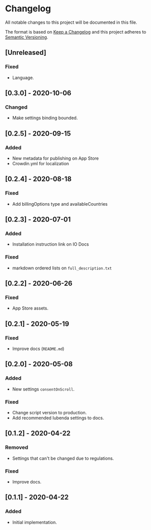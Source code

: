 # Changelog

All notable changes to this project will be documented in this file.

The format is based on [Keep a Changelog](http://keepachangelog.com/en/1.0.0/)
and this project adheres to [Semantic Versioning](http://semver.org/spec/v2.0.0.html).

## [Unreleased]
### Fixed
- Language.

## [0.3.0] - 2020-10-06
### Changed
- Make settings binding bounded.

## [0.2.5] - 2020-09-15

### Added

- New metadata for publishing on App Store
- Crowdin.yml for localization

## [0.2.4] - 2020-08-18
### Fixed
- Add billingOptions type and availableCountries

## [0.2.3] - 2020-07-01
### Added
- Installation instruction link on IO Docs

### Fixed
- markdown ordered lists on `full_description.txt`

## [0.2.2] - 2020-06-26
### Fixed

- App Store assets.

## [0.2.1] - 2020-05-19

### Fixed

- Improve docs (`README.md`)

## [0.2.0] - 2020-05-08

### Added

- New settings `consentOnScroll`.

### Fixed

- Change script version to production.
- Add recommended Iubenda settings to docs.

## [0.1.2] - 2020-04-22

### Removed

- Settings that can't be changed due to regulations.

### Fixed

- Improve docs.

## [0.1.1] - 2020-04-22

### Added

- Initial implementation.
